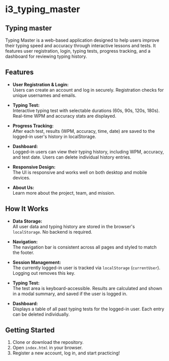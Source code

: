 # i3_typing_master

## Typing master

Typing Master is a web-based application designed to help users improve their typing speed and accuracy through interactive lessons and tests. It features user registration, login, typing tests, progress tracking, and a dashboard for reviewing typing history.

## Features

- **User Registration & Login:**  
  Users can create an account and log in securely. Registration checks for unique usernames and emails.

- **Typing Test:**  
  Interactive typing test with selectable durations (60s, 90s, 120s, 180s). Real-time WPM and accuracy stats are displayed.

- **Progress Tracking:**  
  After each test, results (WPM, accuracy, time, date) are saved to the logged-in user's history in localStorage.

- **Dashboard:**  
  Logged-in users can view their typing history, including WPM, accuracy, and test date. Users can delete individual history entries.

- **Responsive Design:**  
  The UI is responsive and works well on both desktop and mobile devices.

- **About Us:**  
  Learn more about the project, team, and mission.

## How It Works

- **Data Storage:**  
  All user data and typing history are stored in the browser's `localStorage`. No backend is required.

- **Navigation:**  
  The navigation bar is consistent across all pages and styled to match the footer.

- **Session Management:**  
  The currently logged-in user is tracked via `localStorage` (`currentUser`). Logging out removes this key.

- **Typing Test:**  
  The test area is keyboard-accessible. Results are calculated and shown in a modal summary, and saved if the user is logged in.

- **Dashboard:**  
  Displays a table of all past typing tests for the logged-in user. Each entry can be deleted individually.

## Getting Started

1. Clone or download the repository.
2. Open `index.html` in your browser.
3. Register a new account, log in, and start practicing!
